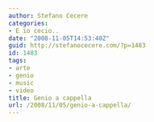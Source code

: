 ```yaml
---
author: Stefano Cecere
categories:
- E io cecio..
date: "2008-11-05T14:53:40Z"
guid: http://stefanocecere.com/?p=1483
id: 1483
tags:
- arte
- genio
- music
- video
title: Genio a cappella
url: /2008/11/05/genio-a-cappella/
---
```



